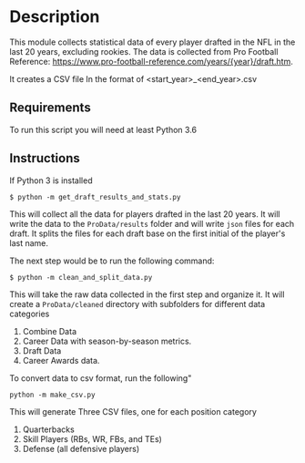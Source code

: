Description
=======

This module collects statistical data of every player drafted in the
NFL in the last 20 years, excluding rookies. The data is collected from
Pro Football Reference:
https://www.pro-football-reference.com/years/{year}/draft.htm.

It creates a CSV file
In the format of <start_year>_<end_year>.csv

## Requirements
To run this script you will need at least Python 3.6

## Instructions

If Python 3 is installed
```console
$ python -m get_draft_results_and_stats.py
```

This will collect all the data for players drafted in the last 20 years.
It will write the data to the `ProData/results` folder and will write `json` files for each draft. It splits the files for each draft base on the first initial of the player's last name.

The next step would be to run the following command:
```console
$ python -m clean_and_split_data.py
```

This will take the raw data collected in the first step and organize it. It will create a `ProData/cleaned` directory with subfolders for different data categories
1. Combine Data
2. Career Data with season-by-season metrics.
3. Draft Data
4. Career Awards data.

To convert data to csv format, run the following"
```console
python -m make_csv.py
```

This will generate Three CSV files, one for each position category
1. Quarterbacks
2. Skill Players (RBs, WR, FBs, and TEs)
3. Defense (all defensive players)
